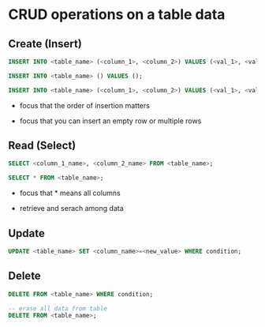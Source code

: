 # CRUD operations on a table data

## Create (Insert)

``` sql
INSERT INTO <table_name> (<column_1>, <column_2>) VALUES (<val_1>, <val_2>);

INSERT INTO <table_name> () VALUES ();

INSERT INTO <table_name> (<column_1>, <column_2>) VALUES (<val_1>, <val_2>), (<val_3>, <val_4>), (<val_5>, <val_6>);
```

- focus that the order of insertion matters

- focus that you can insert an empty row or multiple rows

## Read (Select)

``` sql
SELECT <column_1_name>, <column_2_name> FROM <table_name>;

SELECT * FROM <table_name>;
```

- focus that * means all columns

- retrieve and serach among data

## Update

``` sql
UPDATE <table_name> SET <column_name>=<new_value> WHERE condition;
```

## Delete

``` sql
DELETE FROM <table_name> WHERE condition;

-- erase all data from table
DELETE FROM <table_name>; 
```
